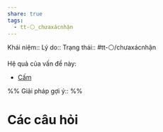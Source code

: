 ```yaml
---
share: true
tags:
  - tt-⚪_chưaxácnhận
---
```


Khái niệm:: 
Lý do:: 
Trạng thái:: #tt-⚪/chưaxácnhận

Hệ quả của vấn đề này:
- [Cấm](../T%E1%BB%AB%20%C4%91i%E1%BB%83n/Ti%C3%AAu%20c%E1%BB%B1c/C%E1%BA%A5m.md)



%%
Giải pháp gợi ý:: 
%%



# Các câu hỏi

